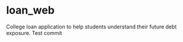# loan_web
College loan application to help students understand their future debt exposure. Test commit
